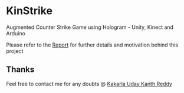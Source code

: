 # KinStrike

Augmented Counter Strike Game using Hologram - Unity, Kinect and Arduino 

Please refer to the [Report](https://github.com/kukr/KinStrike/blob/master/Augmented_Reality.pdf) for further details and motivation behind this project

## Thanks
Feel free to contact me for any doubts @ [Kakarla Uday Kanth Reddy](https://www.facebook.com/udaykanth.reddy.10)<br>
